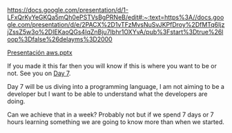



https://docs.google.com/presentation/d/1-LFxQrKyYeGKQa5mQh0ePSTVsBgPRNeB/edit#:~:text=https%3A//docs.google.com/presentation/d/e/2PACX%2D1vTFzMvsNuSvJKPfDroy%2DfMTq6IjzjZssZ5w3o%2DIEKaoQGs4IqZnBju7Ibhr1OXYvA/pub%3Fstart%3Dtrue%26loop%3Dfalse%26delayms%3D2000




[Presentación   aws.pptx](https://github.com/MisDiasdeDevOps/AWS-001/files/8692047/Presentacion.aws.pptx)













If you made it this far then you will know if this is where you want to be or not. See you on [Day 7](day07.md). 

Day 7 will be us diving into a programming language, I am not aiming to be a developer but I want to be able to understand what the developers are doing. 

Can we achieve that in a week? Probably not but if we spend 7 days or 7 hours learning something we are going to know more than when we started.   
